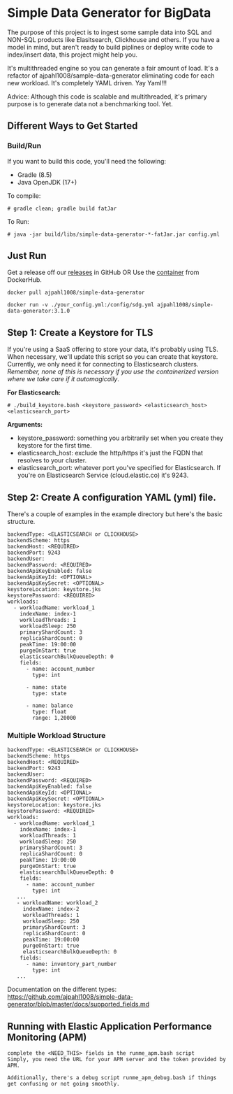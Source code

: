 # Simple Data Generator for BigData
The purpose of this project is to ingest some sample data into SQL and NON-SQL products like Elasitsearch, Clickhouse and others. 
If you have a model in mind, but aren't ready to build piplines or deploy write code to index/insert data, this project might help you.

It's multithreaded engine so you can generate a fair amount of load.
It's a refactor of ajpahl1008/sample-data-generator eliminating code for each new workload.
It's completely YAML driven. Yay Yaml!!!

Advice: Although this code is scalable and multithreaded, it's primary purpose is to generate data not a benchmarking tool. Yet. 

## Different Ways to Get Started

### Build/Run

If you want to build this code, you'll need the following:
* Gradle (8.5)
* Java OpenJDK (17+)

To compile: <P>
```# gradle clean; gradle build fatJar``` <P>
To Run: <P>
```# java -jar build/libs/simple-data-generator-*-fatJar.jar config.yml```

## Just Run
Get a release off our [releases](https://github.com/ajpahl1008/simple-data-generator/releases) in GitHub
OR
Use the [container](https://hub.docker.com/r/ajpahl1008/simple-data-generator) from DockerHub.

```docker pull ajpahl1008/simple-data-generator``` <p>
```docker run -v ./your_config.yml:/config/sdg.yml ajpahl1008/simple-data-generator:3.1.0```


## Step 1: Create a Keystore for TLS 

If you're using a SaaS offering to store your data, it's probably using TLS.  
When necessary, we'll update this script so you can create that keystore.  
Currently, we only need it for connecting to Elasticsearch clusters.   
_Remember, none of this is necessary if you use the containerized version where we take care if it automagically_.

**For Elasticsearch:**
```
# ./build_keystore.bash <keystore_password> <elasticsearch_host> <elasticsearch_port>
```
**Arguments:** 
  * keystore_password: something you arbitrarily set when you create they keystore for the first time.
  * elasticsearch_host: exclude the http/https it's just the FQDN that resolves to your cluster.
  * elasticsearch_port: whatever port you've specified for Elasticsearch.  If you're on Elasticsearch Service (cloud.elastic.co) it's 9243.

## Step 2: Create A configuration YAML (yml) file.

There's a couple of examples in the example directory but here's the basic structure.
```
backendType: <ELASTICSEARCH or CLICKHOUSE>
backendScheme: https
backendHost: <REQUIRED>
backendPort: 9243
backendUser: 
backendPassword: <REQUIRED>
backendApiKeyEnabled: false
backendApiKeyId: <OPTIONAL>
backendApiKeySecret: <OPTIONAL>
keystoreLocation: keystore.jks
keystorePassword: <REQUIRED>
workloads:
  - workloadName: workload_1
    indexName: index-1    
    workloadThreads: 1
    workloadSleep: 250
    primaryShardCount: 3
    replicaShardCount: 0
    peakTime: 19:00:00
    purgeOnStart: true
    elasticsearchBulkQueueDepth: 0
    fields:
      - name: account_number
        type: int

      - name: state
        type: state

      - name: balance
        type: float
        range: 1,20000

```
### Multiple Workload Structure
```
backendType: <ELASTICSEARCH or CLICKHOUSE>
backendScheme: https
backendHost: <REQUIRED>
backendPort: 9243
backendUser: 
backendPassword: <REQUIRED>
backendApiKeyEnabled: false
backendApiKeyId: <OPTIONAL>
backendApiKeySecret: <OPTIONAL>
keystoreLocation: keystore.jks
keystorePassword: <REQUIRED>
workloads:
  - workloadName: workload_1
    indexName: index-1
    workloadThreads: 1
    workloadSleep: 250
    primaryShardCount: 3
    replicaShardCount: 0
    peakTime: 19:00:00
    purgeOnStart: true
    elasticsearchBulkQueueDepth: 0
    fields:
      - name: account_number
        type: int
   ...
   - workloadName: workload_2
     indexName: index-2
     workloadThreads: 1
     workloadSleep: 250
     primaryShardCount: 3
     replicaShardCount: 0
     peakTime: 19:00:00
     purgeOnStart: true
     elasticsearchBulkQueueDepth: 0
    fields:
      - name: inventory_part_number
        type: int
   ...
```
Documentation on the different types: https://github.com/ajpahl1008/simple-data-generator/blob/master/docs/supported_fields.md 


## Running with Elastic Application Performance Monitoring (APM)
```
complete the <NEED_THIS> fields in the runme_apm.bash script
Simply, you need the URL for your APM server and the token provided by APM.

Additionally, there's a debug script runme_apm_debug.bash if things get confusing or not going smoothly.
```
